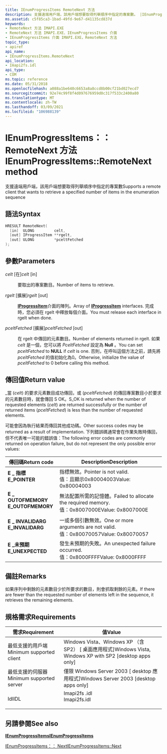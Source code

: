 ```yaml
---
title: IEnumProgressItems RemoteNext 方法
description: 支援遠端用戶端，該用戶端想要取得列舉順序中指定的專案數。 |IEnumProgressItems RemoteNext 方法
ms.assetid: c5f85ca3-1bad-49fd-9e67-d41135cd837d
keywords:
- RemoteNext 方法 IMAPI.EXE
- RemoteNext 方法 IMAPI.EXE、IEnumProgressItems 介面
- IEnumProgressItems 介面 IMAPI.EXE，RemoteNext 方法
topic_type:
- apiref
api_name:
- IEnumProgressItems.RemoteNext
api_location:
- Imapi2fs.idl
api_type:
- COM
ms.topic: reference
ms.date: 05/31/2018
ms.openlocfilehash: a088a1be640c6653a8a8ccd8b00cf21bd027ecd7
ms.sourcegitcommit: 92e74c99f8f4d097676959d0c317f533c2400a80
ms.translationtype: MT
ms.contentlocale: zh-TW
ms.lasthandoff: 03/09/2021
ms.locfileid: "106988139"
---
```

# <a name="ienumprogressitemsremotenext-method"></a><span data-ttu-id="05a5f-107">IEnumProgressItems：： RemoteNext 方法</span><span class="sxs-lookup"><span data-stu-id="05a5f-107">IEnumProgressItems::RemoteNext method</span></span>

<span data-ttu-id="05a5f-108">支援遠端用戶端，該用戶端想要取得列舉順序中指定的專案數</span><span class="sxs-lookup"><span data-stu-id="05a5f-108">Supports a remote client that wants to retrieve a specified number of items in the enumeration sequence</span></span>

## <a name="syntax"></a><span data-ttu-id="05a5f-109">語法</span><span class="sxs-lookup"><span data-stu-id="05a5f-109">Syntax</span></span>


```C++
HRESULT RemoteNext(
  [in]  ULONG         celt,
  [out] IProgressItem **rgelt,
  [out] ULONG         *pceltFetched
);
```



## <a name="parameters"></a><span data-ttu-id="05a5f-110">參數</span><span class="sxs-lookup"><span data-stu-id="05a5f-110">Parameters</span></span>

<dl> <dt>

<span data-ttu-id="05a5f-111">*celt* \[在\]</span><span class="sxs-lookup"><span data-stu-id="05a5f-111">*celt* \[in\]</span></span>
</dt> <dd>

<span data-ttu-id="05a5f-112">要取出的專案數目。</span><span class="sxs-lookup"><span data-stu-id="05a5f-112">Number of items to retrieve.</span></span>

</dd> <dt>

<span data-ttu-id="05a5f-113">*rgelt* \[擴展\]</span><span class="sxs-lookup"><span data-stu-id="05a5f-113">*rgelt* \[out\]</span></span>
</dt> <dd>

<span data-ttu-id="05a5f-114">[**IProgressItem**](/windows/desktop/api/imapi2fs/nn-imapi2fs-iprogressitem)介面的陣列。</span><span class="sxs-lookup"><span data-stu-id="05a5f-114">Array of [**IProgressItem**](/windows/desktop/api/imapi2fs/nn-imapi2fs-iprogressitem) interfaces.</span></span> <span data-ttu-id="05a5f-115">完成時，您必須在 rgelt 中釋放每個介面。</span><span class="sxs-lookup"><span data-stu-id="05a5f-115">You must release each interface in rgelt when done.</span></span>

</dd> <dt>

<span data-ttu-id="05a5f-116">*pceltFetched* \[擴展\]</span><span class="sxs-lookup"><span data-stu-id="05a5f-116">*pceltFetched* \[out\]</span></span>
</dt> <dd>

<span data-ttu-id="05a5f-117">在 rgelt 中傳回的元素數目。</span><span class="sxs-lookup"><span data-stu-id="05a5f-117">Number of elements returned in rgelt.</span></span> <span data-ttu-id="05a5f-118">如果 *celt* 是一個，您可以將 *PceltFetched* 設定為 **Null** 。</span><span class="sxs-lookup"><span data-stu-id="05a5f-118">You can set *pceltFetched* to **NULL** if *celt* is one.</span></span> <span data-ttu-id="05a5f-119">否則，在呼叫這個方法之前，請先將 *pceltFetched* 的值初始化為0。</span><span class="sxs-lookup"><span data-stu-id="05a5f-119">Otherwise, initialize the value of *pceltFetched* to 0 before calling this method.</span></span>

</dd> </dl>

## <a name="return-value"></a><span data-ttu-id="05a5f-120">傳回值</span><span class="sxs-lookup"><span data-stu-id="05a5f-120">Return value</span></span>

<span data-ttu-id="05a5f-121">\_當 (*celt*) 的要求元素數目成功傳回，或 (*pceltFetched*) 的傳回專案數目小於要求的元素數目時，就會傳回 S OK。</span><span class="sxs-lookup"><span data-stu-id="05a5f-121">S\_OK is returned when the number of requested elements (*celt*) are returned successfully or the number of returned items (*pceltFetched*) is less than the number of requested elements.</span></span>

<span data-ttu-id="05a5f-122">可能會因為執行結果而傳回其他成功碼。</span><span class="sxs-lookup"><span data-stu-id="05a5f-122">Other success codes may be returned as a result of implementation.</span></span> <span data-ttu-id="05a5f-123">下列錯誤碼通常會在作業失敗時傳回，但不代表唯一可能的錯誤值：</span><span class="sxs-lookup"><span data-stu-id="05a5f-123">The following error codes are commonly returned on operation failure, but do not represent the only possible error values:</span></span>



| <span data-ttu-id="05a5f-124">傳回碼</span><span class="sxs-lookup"><span data-stu-id="05a5f-124">Return code</span></span>                                                                                   | <span data-ttu-id="05a5f-125">Description</span><span class="sxs-lookup"><span data-stu-id="05a5f-125">Description</span></span>                                                                     |
|-----------------------------------------------------------------------------------------------|---------------------------------------------------------------------------------|
| <dl> <span data-ttu-id="05a5f-126"><dt>**E \_ 指標**</dt></span><span class="sxs-lookup"><span data-stu-id="05a5f-126"><dt>**E\_POINTER**</dt></span></span> </dl>     | <span data-ttu-id="05a5f-127">指標無效。</span><span class="sxs-lookup"><span data-stu-id="05a5f-127">Pointer is not valid.</span></span><br/> <span data-ttu-id="05a5f-128">值：且顯示0x80004003</span><span class="sxs-lookup"><span data-stu-id="05a5f-128">Value: 0x80004003</span></span><br/>                   |
| <dl> <span data-ttu-id="05a5f-129"><dt>**E \_ OUTOFMEMORY**</dt></span><span class="sxs-lookup"><span data-stu-id="05a5f-129"><dt>**E\_OUTOFMEMORY**</dt></span></span> </dl> | <span data-ttu-id="05a5f-130">無法配置所需的記憶體。</span><span class="sxs-lookup"><span data-stu-id="05a5f-130">Failed to allocate the required memory.</span></span><br/> <span data-ttu-id="05a5f-131">值：0x8007000E</span><span class="sxs-lookup"><span data-stu-id="05a5f-131">Value: 0x8007000E</span></span><br/> |
| <dl> <span data-ttu-id="05a5f-132"><dt>**E \_ INVALIDARG**</dt></span><span class="sxs-lookup"><span data-stu-id="05a5f-132"><dt>**E\_INVALIDARG**</dt></span></span> </dl>  | <span data-ttu-id="05a5f-133">一或多個引數無效。</span><span class="sxs-lookup"><span data-stu-id="05a5f-133">One or more arguments are not valid.</span></span><br/> <span data-ttu-id="05a5f-134">值：0x80070057</span><span class="sxs-lookup"><span data-stu-id="05a5f-134">Value: 0x80070057</span></span><br/>    |
| <dl> <span data-ttu-id="05a5f-135"><dt>**E \_未預期**</dt></span><span class="sxs-lookup"><span data-stu-id="05a5f-135"><dt> **E\_UNEXPECTED**</dt></span></span> </dl> | <span data-ttu-id="05a5f-136">發生未預期的失敗。</span><span class="sxs-lookup"><span data-stu-id="05a5f-136">An unexpected failure occurred.</span></span><br/> <span data-ttu-id="05a5f-137">值：0x8000FFFF</span><span class="sxs-lookup"><span data-stu-id="05a5f-137">Value: 0x8000FFFF</span></span><br/>         |



 

## <a name="remarks"></a><span data-ttu-id="05a5f-138">備註</span><span class="sxs-lookup"><span data-stu-id="05a5f-138">Remarks</span></span>

<span data-ttu-id="05a5f-139">如果序列中剩餘的元素數目少於所要求的數目，則會抓取剩餘的元素。</span><span class="sxs-lookup"><span data-stu-id="05a5f-139">If there are fewer than the requested number of elements left in the sequence, it retrieves the remaining elements.</span></span>

## <a name="requirements"></a><span data-ttu-id="05a5f-140">規格需求</span><span class="sxs-lookup"><span data-stu-id="05a5f-140">Requirements</span></span>



| <span data-ttu-id="05a5f-141">需求</span><span class="sxs-lookup"><span data-stu-id="05a5f-141">Requirement</span></span> | <span data-ttu-id="05a5f-142">值</span><span class="sxs-lookup"><span data-stu-id="05a5f-142">Value</span></span> |
|-------------------------------------|-----------------------------------------------------------------------------------------|
| <span data-ttu-id="05a5f-143">最低支援的用戶端</span><span class="sxs-lookup"><span data-stu-id="05a5f-143">Minimum supported client</span></span><br/> | <span data-ttu-id="05a5f-144">Windows Vista、Windows XP （含 SP2） \[ 桌面應用程式\]</span><span class="sxs-lookup"><span data-stu-id="05a5f-144">Windows Vista, Windows XP with SP2 \[desktop apps only\]</span></span><br/>                     |
| <span data-ttu-id="05a5f-145">最低支援的伺服器</span><span class="sxs-lookup"><span data-stu-id="05a5f-145">Minimum supported server</span></span><br/> | <span data-ttu-id="05a5f-146">僅限 Windows Server 2003 \[ desktop 應用程式\]</span><span class="sxs-lookup"><span data-stu-id="05a5f-146">Windows Server 2003 \[desktop apps only\]</span></span><br/>                                    |
| <span data-ttu-id="05a5f-147">Idl</span><span class="sxs-lookup"><span data-stu-id="05a5f-147">IDL</span></span><br/>                      | <dl> <span data-ttu-id="05a5f-148"><dt>Imapi2fs .idl</dt></span><span class="sxs-lookup"><span data-stu-id="05a5f-148"><dt>Imapi2fs.idl</dt></span></span> </dl> |



## <a name="see-also"></a><span data-ttu-id="05a5f-149">另請參閱</span><span class="sxs-lookup"><span data-stu-id="05a5f-149">See also</span></span>

<dl> <dt>

[<span data-ttu-id="05a5f-150">**IEnumProgressItems**</span><span class="sxs-lookup"><span data-stu-id="05a5f-150">**IEnumProgressItems**</span></span>](/windows/desktop/api/imapi2fs/nn-imapi2fs-ienumprogressitems)
</dt> <dt>

[<span data-ttu-id="05a5f-151">IEnumProgressItems：： Next</span><span class="sxs-lookup"><span data-stu-id="05a5f-151">IEnumProgressItems::Next</span></span>](/windows/desktop/api/imapi2fs/nf-imapi2fs-ienumprogressitems-next)
</dt> </dl>

 

 





